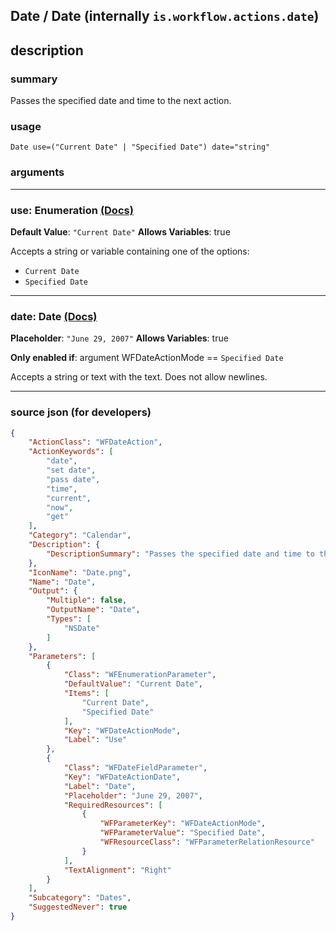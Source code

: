 
## Date / Date (internally `is.workflow.actions.date`)


## description

### summary

Passes the specified date and time to the next action.


### usage
```
Date use=("Current Date" | "Specified Date") date="string"
```

### arguments

---

### use: Enumeration [(Docs)](https://pfgithub.github.io/shortcutslang/gettingstarted#enum-select-field)
**Default Value**: `"Current Date"`
**Allows Variables**: true



Accepts a string 
or variable
containing one of the options:

- `Current Date`
- `Specified Date`

---

### date: Date [(Docs)](https://pfgithub.github.io/shortcutslang/gettingstarted#text-field)
**Placeholder**: `"June 29, 2007"`
**Allows Variables**: true

**Only enabled if**: argument WFDateActionMode == `Specified Date`

Accepts a string 
or text
with the text. Does not allow newlines.

---

### source json (for developers)

```json
{
	"ActionClass": "WFDateAction",
	"ActionKeywords": [
		"date",
		"set date",
		"pass date",
		"time",
		"current",
		"now",
		"get"
	],
	"Category": "Calendar",
	"Description": {
		"DescriptionSummary": "Passes the specified date and time to the next action."
	},
	"IconName": "Date.png",
	"Name": "Date",
	"Output": {
		"Multiple": false,
		"OutputName": "Date",
		"Types": [
			"NSDate"
		]
	},
	"Parameters": [
		{
			"Class": "WFEnumerationParameter",
			"DefaultValue": "Current Date",
			"Items": [
				"Current Date",
				"Specified Date"
			],
			"Key": "WFDateActionMode",
			"Label": "Use"
		},
		{
			"Class": "WFDateFieldParameter",
			"Key": "WFDateActionDate",
			"Label": "Date",
			"Placeholder": "June 29, 2007",
			"RequiredResources": [
				{
					"WFParameterKey": "WFDateActionMode",
					"WFParameterValue": "Specified Date",
					"WFResourceClass": "WFParameterRelationResource"
				}
			],
			"TextAlignment": "Right"
		}
	],
	"Subcategory": "Dates",
	"SuggestedNever": true
}
```
